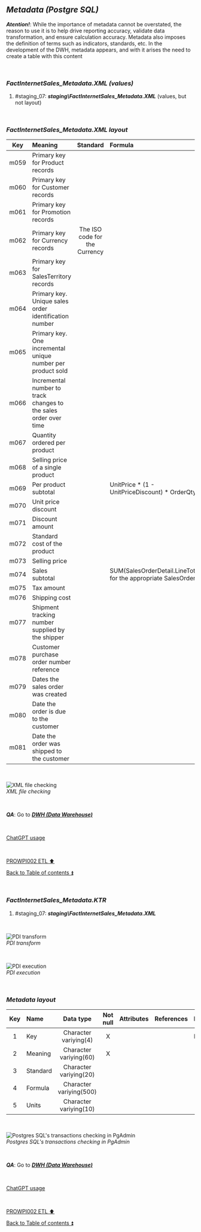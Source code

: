 ## **_Metadata (Postgre SQL)_**  

**_Atention!_**: While the importance of metadata cannot be overstated, the reason to use it is to help drive reporting accuracy, validate data transformation, and ensure calculation accuracy. Metadata also imposes the definition of terms such as indicators, standards, etc. In the development of the DWH, metadata appears, and with it arises the need to create a table with this content  

<p><br></p>

### **_FactInternetSales\_Metadata.XML (values)_**  
  1. #staging_07: **_staging\FactInternetSales\_Metadata.XML_** (values, but not layout)  

<p><br></p>

### **_FactInternetSales\_Metadata.XML layout_**  

| Key      	| Meaning                                 | Standard              | Formula                                                                  | Units |
| :-------: | :-------------------------------------- | :-------------------: | :----------------------------------------------------------------------- | :---: |
| m059      | Primary key for Product records         |                       |                                                                          |       |
| m060      | Primary key for Customer records        |                       |                                                                          |       |
| m061      | Primary key for Promotion records       |                       |                                                                          |       |
| m062      | Primary key for Currency records        | The ISO code for the Currency |                                                                  |       |
| m063      | Primary key for SalesTerritory records  |                       |                                                                          |       |
| m064      | Primary key. Unique sales order identification number |         |                                                                          |       |
| m065      | Primary key. One incremental unique number per product sold |   |                                                                          |       |
| m066      | Incremental number to track changes to the sales order over time | |                                                                       |       |
| m067      | Quantity ordered per product            |                       |                                                                          |       |
| m068      | Selling price of a single product       |                       |                                                                          |       |
| m069      | Per product subtotal                    |                       | UnitPrice * (1 - UnitPriceDiscount) * OrderQty                           |       |
| m070      | Unit price discount                     |                       |                                                                          |       |
| m071      | Discount amount                         |                       |                                                                          |       |
| m072      | Standard cost of the product            |                       |                                                                          |       |
| m073      | Selling price                           |                       |                                                                          |       |
| m074      | Sales subtotal                          |                       | SUM(SalesOrderDetail.LineTotal) for the appropriate SalesOrderID         |       |
| m075      | Tax amount                              |                       |                                                                          |       |
| m076      | Shipping cost                           |                       |                                                                          |       |
| m077      | Shipment tracking number supplied by the shipper |              |                                                                          |       |
| m078      | Customer purchase order number reference|                       |                                                                          |       |
| m079      | Dates the sales order was created       |                       |                                                                          |       |
| m080      | Date the order is due to the customer   |                       |                                                                          |       |
| m081      | Date the order was shipped to the customer |                    |                                                                          |       |

<p><br></p>  

![XML file checking](https://i.imgur.com/ksAS4qY.png)  
_XML file checking_  

<p><br></p>

**_QA_**: Go to **_[DWH (Data Warehouse)](dwh.md)_**  

<p><br></p> 

[ChatGPT usage](../CHATGPT_USAGE.md)  

<p><br></p> 

[PROWPI002 ETL :arrow_up:](prowpi002_etl_adventureworksdw2022_db.md)  

[Back to Table of contents :arrow_double_up:](../README.md)  

<p><br></p>

### **_FactInternetSales\_Metadata.KTR_**  
  1. #staging_07: **_staging\FactInternetSales\_Metadata.XML_**  

<p><br></p>  

![PDI transform](https://i.imgur.com/l3MrxAD.png)  
_PDI transform_  

<p><br></p>  

![PDI execution](https://i.imgur.com/Fo6pta5.png)  
_PDI execution_ 

<p><br></p>

### **_Metadata layout_**  

| Key	| Name                  | Data type              | Not null | Attributes | References            | Description |
| :-: | :-------------------- | :--------------------: | :------: | :--------- | :-------------------- | :-----------| 
| 1   | Key                   | Character variying(4)  | X        |            |                       | PK,FK       |
| 2   | Meaning               | Character variying(60) | X        |            |                       |             |
| 3   | Standard              | Character variying(20) |          |            |                       |             |
| 4   | Formula               | Character variying(500)|          |            |                       |             |
| 5   | Units                 | Character variying(10) |          |            |                       |             |

<p><br></p>  

![Postgres SQL's transactions checking in PgAdmin](https://i.imgur.com/SFTWk5L.png)  
_Postgres SQL's transactions checking in PgAdmin_  

<p><br></p>

**_QA_**: Go to **_[DWH (Data Warehouse)](dwh.md)_**  

<p><br></p> 

[ChatGPT usage](../CHATGPT_USAGE.md)  

<p><br></p> 

[PROWPI002 ETL :arrow_up:](prowpi002_etl_adventureworksdw2022_db.md)  

[Back to Table of contents :arrow_double_up:](../README.md)  